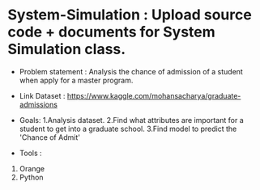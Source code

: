 # System-Simulation : Upload source code + documents for  System Simulation class. 

- Problem statement : Analysis the chance of admission of a student when apply for a master program.
 
- Link Dataset : https://www.kaggle.com/mohansacharya/graduate-admissions

- Goals: 
1.Analysis dataset. 
2.Find what attributes are important for a student to get into a graduate school.
3.Find model to predict the 'Chance of Admit'

- Tools : 
1. Orange 
2. Python

